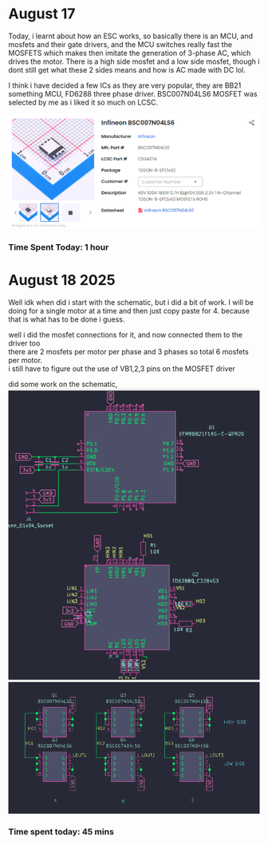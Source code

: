 # August 17
Today, i learnt about how an ESC works, so basically there is an MCU, and mosfets and their gate drivers, and the MCU switches really fast the MOSFETS which makes then imitate the generation of 3-phase AC, which drives the motor. There is a high side mosfet and a low side mosfet, though i dont still get what these 2 sides means and how is AC made with DC lol.

I think i have decided a few ICs as they are very popular, they are BB21 something MCU, FD6288 three phase driver. BSC007N04LS6 MOSFET was selected by me as i liked it so much on LCSC. 

![mosfet](/images/17.8/mosfet.png)

### Time Spent Today: 1 hour

# August 18 2025
Well idk when did i start with the schematic, but i did a bit of work. I will be doing for a single motor at a time and then just copy paste for 4. because that is what has to be done i guess.

well i did the mosfet connections for it, and now connected them to the driver too  
there are 2 mosfets per motor per phase and 3 phases so total 6 mosfets per motor.  
i still have to figure out the use of VB1,2,3 pins on the MOSFET driver  

did some work on the schematic, 
![1st pic](/images/18.8/mcu%20and%20mosfet%20driver.png)
![2nd pic](/images/18.8/mosfets.png)

### Time spent today: 45 mins